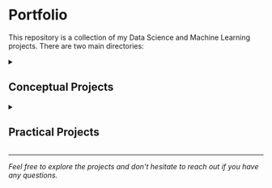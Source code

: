 # Portfolio

This repository is a collection of my Data Science and Machine Learning projects. There are two main directories:

<details>
  <summary><h2>Conceptual Projects</h2></summary>

  The Conceptual Projects directory contains several machine learning projects that I've built from scratch. The following algorithms are included:  
  - Linear Regression
  - Logistic Regression
  - K Nearest Neighbors
  <details>
    <summary><h3>Sample Images</h3></summary>
  

    <img src="Portfolio/images/Scratch%20vs%20SKLearn%20models.jpg" alt="Models Comparison">

    <img src="Portfolio/images/Scratch%20vs%20SKlearn%20r2%20and%20mae.jpg" alt="Model Scores Compared">

    <img src="Portfolio/images/Scratch%20and%20SKLEARN%20overlaid.jpg" alt="Models Overlaid">

   </details>
</details>
 
<details>
  <summary><h2>Practical Projects</h2></summary>

  The Practical Projects directory contains projects that apply the technical knowledge demonstrated in the Skills_Showcase. Projects include:
  - Color Palette Extractor
  - Famous Paintings Color Data 

</details>

---

_Feel free to explore the projects and don't hesitate to reach out if you have any questions._
